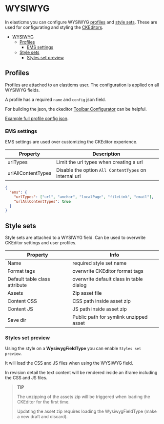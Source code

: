 # WYSIWYG

In elasticms you can configure WYSIWYG [profiles](#profiles) and [style sets](#style-sets).
These are used for configurating and styling the [CKEditors](https://ckeditor.com/).

<!-- TOC -->
* [WYSIWYG](#wysiwyg)
    * [Profiles](#profiles)
        * [EMS settings](#ems-settings)
    * [Style sets](#style-sets)
        * [Styles set preview](#styles-set-preview)
<!-- TOC -->

## Profiles

Profiles are attached to an elasticms user. The configuration is applied on all WYSIWYG fields.

A profile has a required `name` and `config` json field.

For building the json, the ckeditor [Toolbar Configurator](https://ckeditor.com/latest/samples/toolbarconfigurator/index.html#basic) can be helpful.

[Example full profile config json](./elasticms/wysiwyg/example_profile.md).

### EMS settings

EMS settings are used over customizing the CKEditor experience.

| Property           | Description                                           |
|--------------------|-------------------------------------------------------|
| urlTypes           | Limit the url types when creating a url               |
| urlAllContentTypes | Disable the option `All ContentTypes` on internal url |

```json
{
  "ems": {
    "urlTypes": ["url", "anchor", "localPage", "fileLink", "email"],
    "urlAllContentTypes": true
  }
}
```

## Style sets

Style sets are attached to a WYSIWYG field.
Can be used to overwrite CKEditor settings and user profiles.

| Property                      | Info                                    |
|-------------------------------|-----------------------------------------|
| Name                          | required style set name                 |
| Format tags                   | overwrite CKEditor format tags          |
| Default table class attribute | overwrite default class in table dialog |
| Assets                        | Zip asset file                          |
| Content CSS                   | CSS path inside asset zip               |
| Content JS                    | JS path inside asset zip                |
| Save dir                      | Public path for symlink unzipped asset  |

### Styles set preview

Using the style on a **WysiwygFieldType** you can enable `Styles set preview`. 

It will load the CSS and JS files when using the WYSIWYG field. 

In revision detail the text content will be rendered inside an iframe including the CSS and JS files.

> **TIP** 
> 
> The unzipping of the assets zip will be triggered when loading the CKEditor for the first time.
> 
> Updating the asset zip requires loading the WysiwygFieldType (make a new draft and discard).
